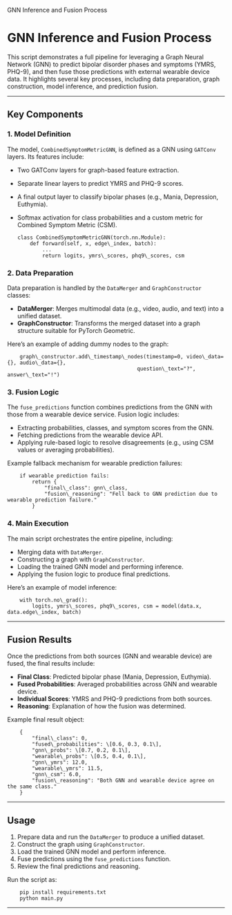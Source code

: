   GNN Inference and Fusion Process

GNN Inference and Fusion Process
================================

This script demonstrates a full pipeline for leveraging a Graph Neural Network (GNN) to predict bipolar disorder phases and symptoms (YMRS, PHQ-9), and then fuse those predictions with external wearable device data. It highlights several key processes, including data preparation, graph construction, model inference, and prediction fusion.

* * *

Key Components
--------------

### 1\. Model Definition

The model, `CombinedSymptomMetricGNN`, is defined as a GNN using `GATConv` layers. Its features include:

*   Two GATConv layers for graph-based feature extraction.
*   Separate linear layers to predict YMRS and PHQ-9 scores.
*   A final output layer to classify bipolar phases (e.g., Mania, Depression, Euthymia).
*   Softmax activation for class probabilities and a custom metric for Combined Symptom Metric (CSM).

        class CombinedSymptomMetricGNN(torch.nn.Module):
            def forward(self, x, edge\_index, batch):
                ...
                return logits, ymrs\_scores, phq9\_scores, csm
    

### 2\. Data Preparation

Data preparation is handled by the `DataMerger` and `GraphConstructor` classes:

*   **DataMerger**: Merges multimodal data (e.g., video, audio, and text) into a unified dataset.
*   **GraphConstructor**: Transforms the merged dataset into a graph structure suitable for PyTorch Geometric.

Here’s an example of adding dummy nodes to the graph:

        graph\_constructor.add\_timestamp\_nodes(timestamp=0, video\_data={}, audio\_data={},
                                              question\_text="?", answer\_text="!")
    

### 3\. Fusion Logic

The `fuse_predictions` function combines predictions from the GNN with those from a wearable device service. Fusion logic includes:

*   Extracting probabilities, classes, and symptom scores from the GNN.
*   Fetching predictions from the wearable device API.
*   Applying rule-based logic to resolve disagreements (e.g., using CSM values or averaging probabilities).

Example fallback mechanism for wearable prediction failures:

        if wearable prediction fails:
            return {
                "final\_class": gnn\_class,
                "fusion\_reasoning": "Fell back to GNN prediction due to wearable prediction failure."
            }
    

### 4\. Main Execution

The main script orchestrates the entire pipeline, including:

*   Merging data with `DataMerger`.
*   Constructing a graph with `GraphConstructor`.
*   Loading the trained GNN model and performing inference.
*   Applying the fusion logic to produce final predictions.

Here’s an example of model inference:

        with torch.no\_grad():
            logits, ymrs\_scores, phq9\_scores, csm = model(data.x, data.edge\_index, batch)
    

* * *

Fusion Results
--------------

Once the predictions from both sources (GNN and wearable device) are fused, the final results include:

*   **Final Class**: Predicted bipolar phase (Mania, Depression, Euthymia).
*   **Fused Probabilities**: Averaged probabilities across GNN and wearable device.
*   **Individual Scores**: YMRS and PHQ-9 predictions from both sources.
*   **Reasoning**: Explanation of how the fusion was determined.

Example final result object:

        {
            "final\_class": 0,
            "fused\_probabilities": \[0.6, 0.3, 0.1\],
            "gnn\_probs": \[0.7, 0.2, 0.1\],
            "wearable\_probs": \[0.5, 0.4, 0.1\],
            "gnn\_ymrs": 12.0,
            "wearable\_ymrs": 11.5,
            "gnn\_csm": 6.0,
            "fusion\_reasoning": "Both GNN and wearable device agree on the same class."
        }
    

* * *

Usage
-----

1.  Prepare data and run the `DataMerger` to produce a unified dataset.
2.  Construct the graph using `GraphConstructor`.
3.  Load the trained GNN model and perform inference.
4.  Fuse predictions using the `fuse_predictions` function.
5.  Review the final predictions and reasoning.

Run the script as:

        pip install requirements.txt
        python main.py
    

* * *

